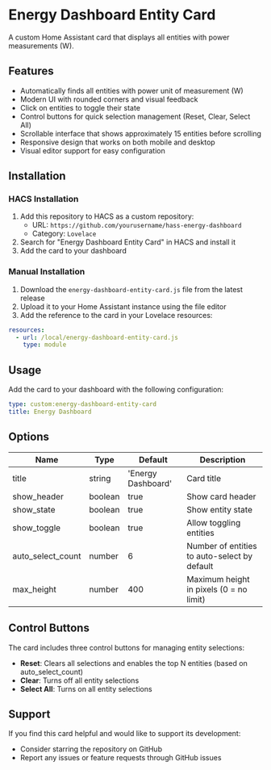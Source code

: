 # Energy Dashboard Entity Card

A custom Home Assistant card that displays all entities with power measurements (W).

## Features

- Automatically finds all entities with power unit of measurement (W)
- Modern UI with rounded corners and visual feedback
- Click on entities to toggle their state
- Control buttons for quick selection management (Reset, Clear, Select All)
- Scrollable interface that shows approximately 15 entities before scrolling
- Responsive design that works on both mobile and desktop
- Visual editor support for easy configuration

## Installation

### HACS Installation
1. Add this repository to HACS as a custom repository:
   - URL: `https://github.com/yourusername/hass-energy-dashboard`
   - Category: `Lovelace`
2. Search for "Energy Dashboard Entity Card" in HACS and install it
3. Add the card to your dashboard

### Manual Installation
1. Download the `energy-dashboard-entity-card.js` file from the latest release
2. Upload it to your Home Assistant instance using the file editor
3. Add the reference to the card in your Lovelace resources:
```yaml
resources:
  - url: /local/energy-dashboard-entity-card.js
    type: module
```

## Usage

Add the card to your dashboard with the following configuration:

```yaml
type: custom:energy-dashboard-entity-card
title: Energy Dashboard
```

## Options

| Name | Type | Default | Description |
|------|------|---------|-------------|
| title | string | 'Energy Dashboard' | Card title |
| show_header | boolean | true | Show card header |
| show_state | boolean | true | Show entity state |
| show_toggle | boolean | true | Allow toggling entities |
| auto_select_count | number | 6 | Number of entities to auto-select by default |
| max_height | number | 400 | Maximum height in pixels (0 = no limit) |

## Control Buttons

The card includes three control buttons for managing entity selections:

- **Reset**: Clears all selections and enables the top N entities (based on auto_select_count)
- **Clear**: Turns off all entity selections
- **Select All**: Turns on all entity selections

## Support

If you find this card helpful and would like to support its development:
- Consider starring the repository on GitHub
- Report any issues or feature requests through GitHub issues
